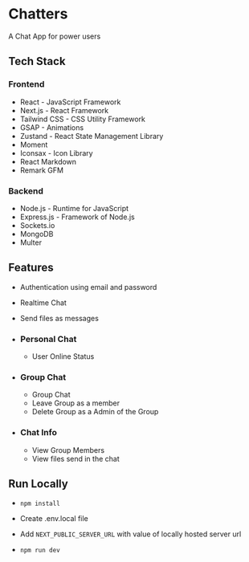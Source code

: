 # Chatters

A Chat App for power users

## Tech Stack

### Frontend

- React - JavaScript Framework
- Next.js - React Framework
- Tailwind CSS - CSS Utility Framework
- GSAP - Animations
- Zustand - React State Management Library
- Moment
- Iconsax - Icon Library
- React Markdown
- Remark GFM

### Backend

- Node.js - Runtime for JavaScript
- Express.js - Framework of Node.js
- Sockets.io
- MongoDB
- Multer

## Features

- Authentication using email and password

- Realtime Chat
- Send files as messages

- ### Personal Chat
    - User Online Status

- ### Group Chat
    - Group Chat
    - Leave Group as a member
    - Delete Group as a Admin of the Group

- ### Chat Info
    - View Group Members
    - View files send in the chat

## Run Locally

- `
npm install
`
- Create .env.local file

- Add `NEXT_PUBLIC_SERVER_URL` with value of locally hosted server url

- `npm run dev`